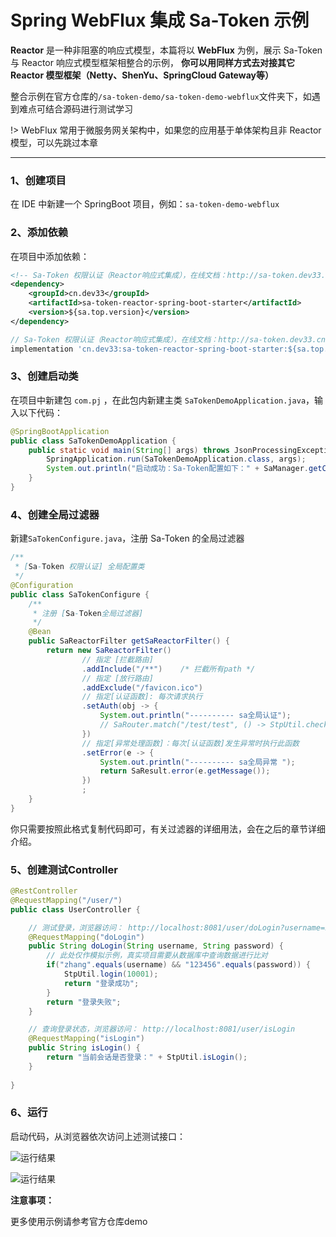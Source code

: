 # Spring WebFlux 集成 Sa-Token 示例

**Reactor** 是一种非阻塞的响应式模型，本篇将以 **WebFlux** 为例，展示 Sa-Token 与 Reactor 响应式模型框架相整合的示例，
**你可以用同样方式去对接其它 Reactor 模型框架（Netty、ShenYu、SpringCloud Gateway等）**

整合示例在官方仓库的`/sa-token-demo/sa-token-demo-webflux`文件夹下，如遇到难点可结合源码进行测试学习

!> WebFlux 常用于微服务网关架构中，如果您的应用基于单体架构且非 Reactor 模型，可以先跳过本章 

---

### 1、创建项目
在 IDE 中新建一个 SpringBoot 项目，例如：`sa-token-demo-webflux`


### 2、添加依赖
在项目中添加依赖：

<!---------------------------- tabs:start ------------------------------>
<!-------- tab:Maven 方式 -------->
``` xml 
<!-- Sa-Token 权限认证（Reactor响应式集成），在线文档：http://sa-token.dev33.cn/ -->
<dependency>
	<groupId>cn.dev33</groupId>
	<artifactId>sa-token-reactor-spring-boot-starter</artifactId>
	<version>${sa.top.version}</version>
</dependency>
```
<!-------- tab:Gradle 方式 -------->
``` gradle
// Sa-Token 权限认证（Reactor响应式集成），在线文档：http://sa-token.dev33.cn/
implementation 'cn.dev33:sa-token-reactor-spring-boot-starter:${sa.top.version}'
```
<!---------------------------- tabs:end ------------------------------>




### 3、创建启动类
在项目中新建包 `com.pj` ，在此包内新建主类 `SaTokenDemoApplication.java`，输入以下代码：

``` java
@SpringBootApplication
public class SaTokenDemoApplication {
	public static void main(String[] args) throws JsonProcessingException {
		SpringApplication.run(SaTokenDemoApplication.class, args);
		System.out.println("启动成功：Sa-Token配置如下：" + SaManager.getConfig());
	}
}
```

### 4、创建全局过滤器
新建`SaTokenConfigure.java`，注册 Sa-Token 的全局过滤器
``` java
/**
 * [Sa-Token 权限认证] 全局配置类 
 */
@Configuration
public class SaTokenConfigure {
	/**
     * 注册 [Sa-Token全局过滤器] 
     */
    @Bean
    public SaReactorFilter getSaReactorFilter() {
        return new SaReactorFilter()
        		// 指定 [拦截路由]
        		.addInclude("/**")    /* 拦截所有path */
        		// 指定 [放行路由]
        		.addExclude("/favicon.ico")
        		// 指定[认证函数]: 每次请求执行 
        		.setAuth(obj -> {
        			System.out.println("---------- sa全局认证");
                    // SaRouter.match("/test/test", () -> StpUtil.checkLogin());
        		})
        		// 指定[异常处理函数]：每次[认证函数]发生异常时执行此函数 
        		.setError(e -> {
        			System.out.println("---------- sa全局异常 ");
        			return SaResult.error(e.getMessage());
        		})
        		;
    }
}
```
你只需要按照此格式复制代码即可，有关过滤器的详细用法，会在之后的章节详细介绍。


### 5、创建测试Controller
``` java
@RestController
@RequestMapping("/user/")
public class UserController {

	// 测试登录，浏览器访问： http://localhost:8081/user/doLogin?username=zhang&password=123456
	@RequestMapping("doLogin")
	public String doLogin(String username, String password) {
		// 此处仅作模拟示例，真实项目需要从数据库中查询数据进行比对 
		if("zhang".equals(username) && "123456".equals(password)) {
			StpUtil.login(10001);
			return "登录成功";
		}
		return "登录失败";
	}

	// 查询登录状态，浏览器访问： http://localhost:8081/user/isLogin
	@RequestMapping("isLogin")
	public String isLogin() {
		return "当前会话是否登录：" + StpUtil.isLogin();
	}
	
}
```

### 6、运行
启动代码，从浏览器依次访问上述测试接口：

![运行结果](https://oss.dev33.cn/sa-token/doc/test-do-login.png)

![运行结果](https://oss.dev33.cn/sa-token/doc/test-is-login.png)


**注意事项：**

更多使用示例请参考官方仓库demo



